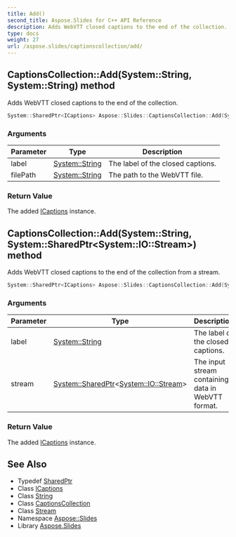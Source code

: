 ```yaml
---
title: Add()
second_title: Aspose.Slides for C++ API Reference
description: Adds WebVTT closed captions to the end of the collection.
type: docs
weight: 27
url: /aspose.slides/captionscollection/add/
---
```

## CaptionsCollection::Add(System::String, System::String) method


Adds WebVTT closed captions to the end of the collection.

```cpp
System::SharedPtr<ICaptions> Aspose::Slides::CaptionsCollection::Add(System::String label, System::String filePath) override
```


### Arguments

| Parameter | Type | Description |
| --- | --- | --- |
| label | [System::String](../../../system/string/) | The label of the closed captions. |
| filePath | [System::String](../../../system/string/) | The path to the WebVTT file. |

### Return Value

The added [ICaptions](../../icaptions/) instance.

## CaptionsCollection::Add(System::String, System::SharedPtr\<System::IO::Stream\>) method


Adds WebVTT closed captions to the end of the collection from a stream.

```cpp
System::SharedPtr<ICaptions> Aspose::Slides::CaptionsCollection::Add(System::String label, System::SharedPtr<System::IO::Stream> stream) override
```


### Arguments

| Parameter | Type | Description |
| --- | --- | --- |
| label | [System::String](../../../system/string/) | The label of the closed captions. |
| stream | [System::SharedPtr](../../../system/sharedptr/)\<[System::IO::Stream](../../../system.io/stream/)\> | The input stream containing data in WebVTT format. |

### Return Value

The added [ICaptions](../../icaptions/) instance.

## See Also

* Typedef [SharedPtr](../../../system/sharedptr/)
* Class [ICaptions](../../icaptions/)
* Class [String](../../../system/string/)
* Class [CaptionsCollection](../)
* Class [Stream](../../../system.io/stream/)
* Namespace [Aspose::Slides](../../)
* Library [Aspose.Slides](../../../)